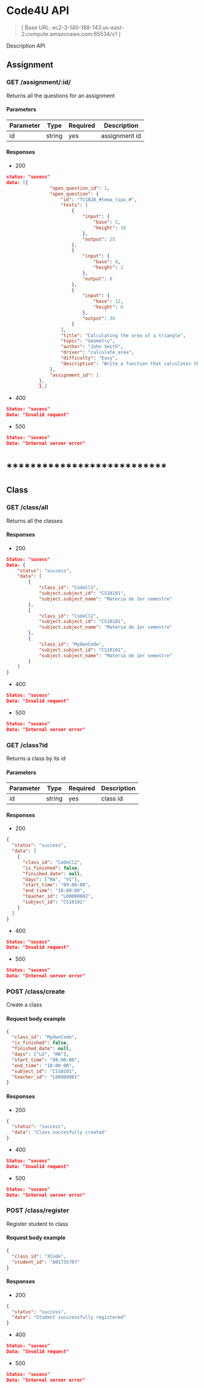 # Code4U API

> [ Base URL: ec2-3-140-188-143.us-east-2.compute.amazonaws.com:65534/v1 ]

Description API

## Assignment

### GET /assignment/:id/

Returns all the questions for an assignment

#### Parameters

| Parameter | Type   | Required | Description   |
| --------- | ------ | -------- | ------------- |
| id        | string | yes      | assignment id |

#### Responses

- 200

```json
status: "sucess"
data: [{
                "open_question_id": 1,
                "open_question": {
                    "id": "TC1028_#tema_tipo_#",
                    "tests": [
                        {
                            "input": {
                                "base": 5,
                                "height": 10
                            },
                            "output": 25
                        },
                        {
                            "input": {
                                "base": 8,
                                "height": 2
                            },
                            "output": 8
                        },
                        {
                            "input": {
                                "base": 12,
                                "height": 6
                            },
                            "output": 36
                        }
                    ],
                    "title": "Calculating the area of a triangle",
                    "topic": "Geometry",
                    "author": "John Smith",
                    "driver": "calculate_area",
                    "difficulty": "Easy",
                    "description": "Write a function that calculates the area of a triangle given its base and height."
                },
                "assignment_id": 1
            },
            },]
```

- 400

```json
Status: "sucess"
Data: "Invalid request"
```

- 500

```json
Status: "sucess"
Data: "Internal server error"
```

# **\*\*\*\***\*\*\*\***\*\*\*\***\*\*\***\*\*\*\***\*\*\*\***\*\*\*\***

## Class

### GET /class/all

Returns all the classes

#### Responses

- 200

```json
Status: "sucess"
Data: {
    "status": "success",
    "data": [
        {
            "class_id": "CodeCl1",
            "subject.subject_id": "CS10101",
            "subject.subject_name": "Materia de 1er semestre"
        },
        {
            "class_id": "CodeCl2",
            "subject.subject_id": "CS10101",
            "subject.subject_name": "Materia de 1er semestre"
        },
        {
            "class_id": "MyOwnCode",
            "subject.subject_id": "CS10101",
            "subject.subject_name": "Materia de 1er semestre"
        }
    ]
}
```

- 400

```json
Status: "sucess"
Data: "Invalid request"
```

- 500

```json
Status: "sucess"
Data: "Internal server error"
```

### GET /class?id

Returns a class by its id

#### Parameters

| Parameter | Type   | Required | Description |
| --------- | ------ | -------- | ----------- |
| id        | string | yes      | class id    |

#### Responses

- 200

```json
{
  "status": "success",
  "data": [
    {
      "class_id": "CodeCl2",
      "is_finished": false,
      "finished_date": null,
      "days": ["MA", "VI"],
      "start_time": "09:00:00",
      "end_time": "10:00:00",
      "teacher_id": "L00000002",
      "subject_id": "CS10101"
    }
  ]
}
```

- 400

```json
Status: "sucess"
Data: "Invalid request"
```

- 500

```json
Status: "sucess"
Data: "Internal server error"
```

### POST /class/create



Create a class

#### Request body example

```json
{
  "class_id": "MyOwnCode",
  "is_finished": false,
  "finished_date": null,
  "days": ["LU", "MA"],
  "start_time": "08:00:00",
  "end_time": "10:00:00",
  "subject_id": "CS10101",
  "teacher_id": "L00000001"
}
```

#### Responses

- 200

```json
{
  "status": "success",
  "data": "Class succesfully created"
}
```

- 400

```json
Status: "sucess"
Data: "Invalid request"
```

- 500

```json
Status: "sucess"
Data: "Internal server error"
```


### POST /class/register

Register student to class

#### Request body example

```json
{
  "class_id": "XCode",
  "student_id": "A01735707"
}
```

#### Responses

- 200

```json
{
  "status": "success",
  "data": "Student succcessfully registered"
}
```

- 400

```json
Status: "sucess"
Data: "Invalid request"
```

- 500

```json
Status: "sucess"
Data: "Internal server error"
```
